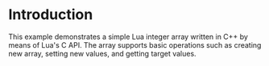 # Introduction
This example demonstrates a simple Lua integer array written in C++ by means of Lua's C API. The array supports basic operations such as creating new array, setting new values, and getting target values.